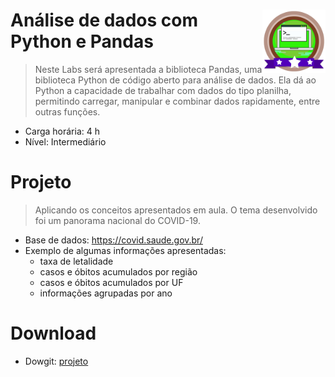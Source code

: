 <div width=100%>
    <img src="dio_bagde_desafio1.png" width="20%" align="right">
<h1>Análise de dados com Python e Pandas</h1>
</div>

> Neste Labs será apresentada a biblioteca Pandas, uma biblioteca Python de código aberto para análise de dados. Ela dá ao Python a capacidade de trabalhar com dados do tipo planilha, permitindo carregar, manipular e combinar dados rapidamente, entre outras funções.
              
* Carga horária: 4 h
* Nível: Intermediário

# Projeto
> Aplicando os conceitos apresentados em aula. O tema desenvolvido foi um panorama nacional do <bold>COVID-19</bold>.
- Base de dados: <a href="https://covid.saude.gov.br/">https://covid.saude.gov.br/</a>
- Exemplo de algumas informações apresentadas:
    - taxa de letalidade
    - casos e óbitos acumulados por região
    - casos e óbitos acumulados por UF
    - informações agrupadas por ano

# Download
- Dowgit: <a href="https://downgit.github.io/">projeto</a>
